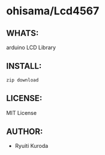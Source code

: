 ohisama/Lcd4567
======

WHATS:
------

  arduino LCD Library

INSTALL:
--------
    zip download

LICENSE:
--------

  MIT License

AUTHOR:
-------

  * Ryuiti Kuroda
